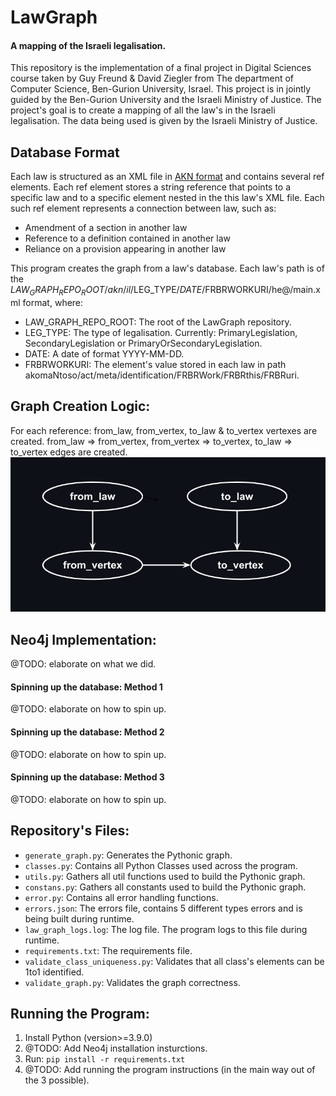 # LawGraph
#### A mapping of the Israeli legalisation.
This repository is the implementation of a final project in Digital Sciences course taken by Guy Freund & David Ziegler from The department of Computer Science, Ben-Gurion University, Israel.
This project is in jointly guided by the Ben-Gurion University and the Israeli Ministry of Justice.
The project's goal is to create a mapping of all the law's in the Israeli legalisation. The data being used is given by the Israeli Ministry of Justice.

## Database Format
Each law is structured as an XML file in [AKN format](http://docs.oasis-open.org/legaldocml/ns/akn/3.0) and contains several ref elements. Each ref element stores a string reference that points to a specific law and to a specific element nested in the this law's XML file. Each such ref element represents a connection between law, such as:
- Amendment of a section in another law
- Reference to a definition contained in another law
- Reliance on a provision appearing in another law

This program creates the graph from a law's database. Each law's path is of the $LAW_GRAPH_REPO_ROOT/akn/il/$LEG_TYPE/$DATE/$FRBRWORKURI/he@/main.xml format, where:
- LAW_GRAPH_REPO_ROOT: The root of the LawGraph repository.
- LEG_TYPE: The type of legalisation. Currently: PrimaryLegislation, SecondaryLegislation or PrimaryOrSecondaryLegislation.
- DATE: A date of format YYYY-MM-DD.
- FRBRWORKURI: The element's value stored in each law in path akomaNtoso/act/meta/identification/FRBRWork/FRBRthis/FRBRuri.

## Graph Creation Logic:
For each reference: from_law, from_vertex, to_law & to_vertex vertexes are created. from_law => from_vertex, from_vertex => to_vertex, to_law => to_vertex edges are created.
<img src=https://github.com/guyfreund/LawGraph/blob/master/graph_logic.jpg width=600>


## Neo4j Implementation:
@TODO: elaborate on what we did.

#### Spinning up the database: Method 1
@TODO: elaborate on how to spin up.

#### Spinning up the database: Method 2
@TODO: elaborate on how to spin up.

#### Spinning up the database: Method 3
@TODO: elaborate on how to spin up.


## Repository's Files:
- `generate_graph.py`: Generates the Pythonic graph.
- `classes.py`: Contains all Python Classes used across the program.
- `utils.py`: Gathers all util functions used to build the Pythonic graph.
- `constans.py`: Gathers all constants used to build the Pythonic graph.
- `error.py`: Contains all error handling functions.
- `errors.json`: The errors file, contains 5 different types errors and is being built during runtime.
- `law_graph_logs.log`: The log file. The program logs to this file during runtime.
- `requirements.txt`: The requirements file.
- `validate_class_uniqueness.py`: Validates that all class's elements can be 1to1 identified. 
- `validate_graph.py`: Validates the graph correctness.


## Running the Program:
1. Install Python (version>=3.9.0)
2. @TODO: Add Neo4j installation insturctions.
3. Run: `pip install -r requirements.txt`
4. @TODO: Add running the program instructions (in the main way out of the 3 possible).

